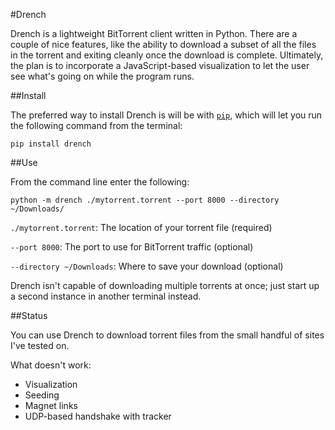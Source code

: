 #Drench

Drench is a lightweight BitTorrent client written in Python. There are a couple of nice features, like the ability to download a subset of all the files in the torrent and exiting cleanly once the download is complete. Ultimately, the plan is to incorporate a JavaScript-based visualization to let the user see what's going on while the program runs.

##Install

The preferred way to install Drench is will be with [`pip`](http://www.pip-installer.org/en/latest/installing.html), which will let you run the following command from the terminal:

`pip install drench`

##Use

From the command line enter the following:

`python -m drench ./mytorrent.torrent --port 8000 --directory ~/Downloads/`

`./mytorrent.torrent`: The location of your torrent file (required)

`--port 8000`: The port to use for BitTorrent traffic (optional)

`--directory ~/Downloads`: Where to save your download (optional)

Drench isn't capable of downloading multiple torrents at once; just start up a second instance in another terminal instead.

##Status

You can use Drench to download torrent files from the small handful of sites I've tested on. 

What doesn't work:
- Visualization
- Seeding
- Magnet links
- UDP-based handshake with tracker



